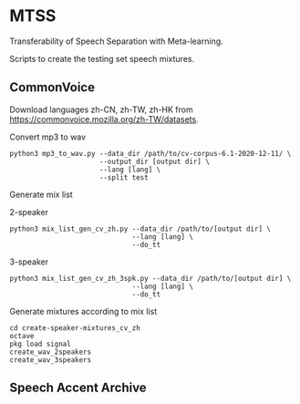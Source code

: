 # MTSS
Transferability of Speech Separation with Meta-learning.

Scripts to create the testing set speech mixtures.

## CommonVoice
Download languages zh-CN, zh-TW, zh-HK from https://commonvoice.mozilla.org/zh-TW/datasets.

Convert mp3 to wav
```
python3 mp3_to_wav.py --data_dir /path/to/cv-corpus-6.1-2020-12-11/ \
                      --output_dir [output dir] \
                      --lang [lang] \
                      --split test
```
Generate mix list

2-speaker
```
python3 mix_list_gen_cv_zh.py --data_dir /path/to/[output dir] \
                              --lang [lang] \
                              --do_tt
```
3-speaker
```
python3 mix_list_gen_cv_zh_3spk.py --data_dir /path/to/[output dir] \
                              --lang [lang] \
                              --do_tt
```
Generate mixtures according to mix list
```
cd create-speaker-mixtures_cv_zh
octave
pkg load signal
create_wav_2speakers
create_wav_3speakers
```

## Speech Accent Archive

```

```
